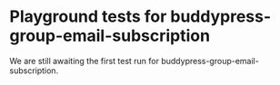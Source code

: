 # Playground tests for buddypress-group-email-subscription
We are still awaiting the first test run for buddypress-group-email-subscription.
